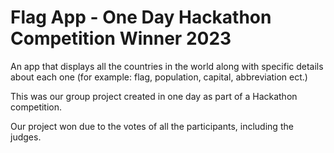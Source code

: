 # Flag App - One Day Hackathon Competition Winner 2023

An app that displays all the countries in the world along with specific details about each one (for example: flag, population, capital, abbreviation ect.)

This was our group project created in one day as part of a Hackathon competition. 

Our project won due to the votes of all the participants, including the judges.
